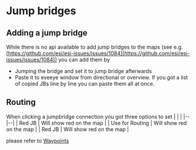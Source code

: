 
# Jump bridges

## Adding a jump bridge
While there is no api available to add jump bridges to the maps  (see e.g. [https://github.com/esi/esi-issues/issues/1084](https://github.com/esi/esi-issues/issues/1084)) you can add them by 

 - Jumping the bridge and set it to jump bridge afterwards
 - Paste it to eveeye window from directional or overview. If you got a list of copied JBs line by line you can paste them all at once.

## Routing
When clicking a jumpbridge connection you got three options to set
|  |  |
|--|--|
| Red JB | Will show red on the map |
| Use for Routing | Will show red on the map |
| Red JB | Will show red on the map |

please refer to [Waypoints](https://eveeye.readthedocs.io/en/latest/sync/waypoints)

<!--stackedit_data:
eyJoaXN0b3J5IjpbMTA5ODc1MTI4OSwyMDExNDQzNTExLC0xNz
UxNDYwMTMyXX0=
-->